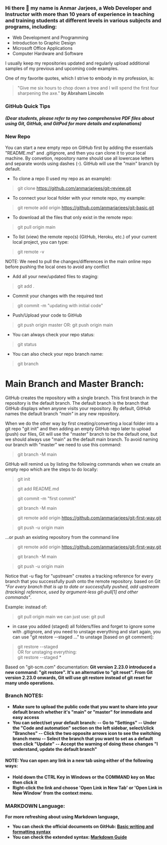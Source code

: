 ### Hi there 👋 my name is Anmar Jarjees, a Web Developer and Instructor with more than 10 years of experience in teaching and training students at different levels in various subjects and programs, including:
- Web Development and Programming
- Introduction to Graphic Design
- Microsoft Office Applications
- Computer Hardware and Software

I usually keep my repositories updated and regularly upload additional samples of my previous and upcoming code examples. 

One of my favorite quotes, which I strive to embody in my profession, is:
  > "Give me six hours to chop down a tree and I will spend the first four sharpening the axe." **by Abraham Lincoln**

<!--
**anmarjarjees/anmarjarjees** is a ✨ _special_ ✨ repository because its `README.md` (this file) appears on your GitHub profile.

Here are some ideas to get you started:

- 🔭 I’m currently working on ...
- 🌱 I’m currently learning ...
- 👯 I’m looking to collaborate on ...
- 🤔 I’m looking for help with ...
- 💬 Ask me about ...
- 📫 How to reach me: ...
- 😄 Pronouns: ...
- ⚡ Fun fact: ...
-->


### GitHub Quick Tips 
##### (Dear students, please refer to my two comprehensive PDF files about using Git, GitHub, and GitPod for more details and explanations)
### New Repo
You can start a new empty repo on GitHub first by adding the essentials "README.md" and .gitignore, and then you can clone it to your local machine. By convetion, repository name should use all lowercase letters and separate words using dashes (-). GitHub will use the "main" branch by default.
- To clone a repo (I used my repo as an example):
> git clone https://github.com/anmarjarjees/git-review.git

- To connect your local folder with your remote repo, my example:
> git remote add origin https://github.com/anmarjarjees/git-basic.git
- To download all the files that only exist in the remote repo:
> git pull origin main
- To list (view) the remote repo(s) (GitHub, Heroku, etc.) of your current local project, you can type:
>	git remote -v

NOTE: We need to pull the changes/differences in the main online repo before pushing the local ones to avoid any conflict
- Add all your new/updated files to staging:
> git add .

- Commit your changes with the required text
> git commit -m "updating with initial code"

- Push/Upload your code to GitHub
> git push origin master
OR:
> git push origin main

- You can always check your repo status:
> git status

- You can also check your repo branch name:
> git branch

# Main Branch and Master Branch:
GitHub creates the repository with a single branch. This first branch in the repository is the default branch. The default branch is the branch that GitHub displays when anyone visits your repository. By default, GitHub names the default branch *"main"* in any new repository.

When we do the other way by first creating/converting a local folder into a git repo "git init" and then adding an empty GitHub repo later to upload (push) our files, Git will use the "master" branch to be the default one, but we should always use "main" as the default main branch. To avoid naming our branch with "master" we need to use this command:  

  > git branch -M main

GitHub will remind us by listing the following commands when we create an empty repo which are the steps to do locally:
  > git init

  > git add README.md
  
  > git commit -m "first commit"
  
  > git branch -M main
  
  > git remote add origin https://github.com/anmarjarjees/git-first-way.git
  
  > git push -u origin main

…or push an existing repository from the command line
  
  > git remote add origin https://github.com/anmarjarjees/git-first-way.git
  
  > git branch -M main
  
  > git push -u origin main

Notice that -u flag for "upstream" creates a tracking reference for every branch that you successfully push onto the remote repository. based on Git *"For every branch that is up to date or successfully pushed, add upstream (tracking) reference, used by argument-less git-pull[1] and other commands"*.

Example:
instead of:
  > git pull origin main
 we can just use:
  > git pull


- in case you added (staged) all folders/files and forget to ignore some with .gitignore, and you need to unstage everything and start again, you can use "git restore --staged <file>..." to unstage [based on git comment]:
> git restore --staged <file>
<br> OR for unstaging everything:<br>
> git restore --staged *

Based on "git-scm.com" documentation:<b>
Git version 2.23.0 introduced a new command: "git restore". It's an alternative to "git reset". From Git version 2.23.0 onwards, Git will use git restore instead of git reset for many undo operations.

### Branch NOTES: 
- Make sure to upload the public code that you want to share into your default branch whether it's "main" or "master" for immediate and easy access
- You can select/set your default branch:
-- Go to "Settings"
-- Under the "Code and automation" section on the left sidebar, select/click "Branches"
-- Click the two opposite arrows icon to see the switching branch menu
-- Select the branch that you want to set as a default then click "Update"
-- Accept the warning of doing these changes "I understand, update the default branch"
  
 #### NOTE: You can open any link in a new tab using either of the following ways:
- Hold down the CTRL Key in Windows or the COMMAND key on Mac then click it
- Right-click the link and choose 'Open Link in New Tab' or 'Open Link in New Window' from the context menu.

### MARKDOWN Language:
For more refreshing about using Markdown language,
- You can check the official documents on GitHub:
[Basic writing and formatting syntax](https://docs.github.com/en/get-started/writing-on-github/getting-started-with-writing-and-formatting-on-github/basic-writing-and-formatting-syntax)
- You can check the extended syntax: [Markdown Guide](https://www.markdownguide.org/extended-syntax/)
